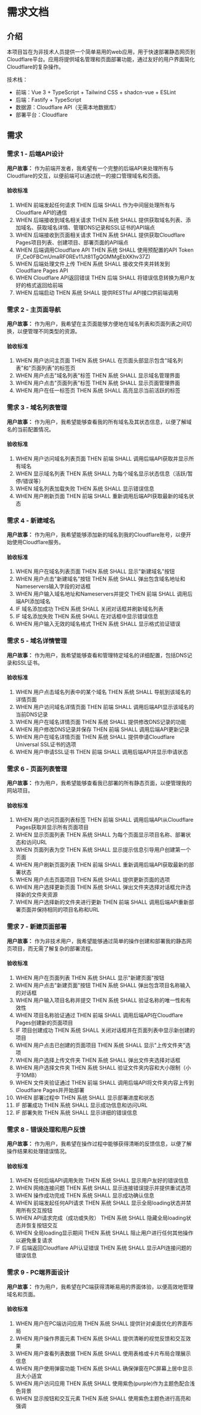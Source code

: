 # 需求文档

## 介绍

本项目旨在为非技术人员提供一个简单易用的web应用，用于快速部署静态网页到Cloudflare平台。应用将提供域名管理和页面部署功能，通过友好的用户界面简化Cloudflare的复杂操作。

技术栈：
- 前端：Vue 3 + TypeScript + Tailwind CSS + shadcn-vue + ESLint
- 后端：Fastify + TypeScript
- 数据源：Cloudflare API（无需本地数据库）
- 部署平台：Cloudflare

## 需求

### 需求 1 - 后端API设计

**用户故事：** 作为前端开发者，我希望有一个完整的后端API来处理所有与Cloudflare的交互，以便前端可以通过统一的接口管理域名和页面。

#### 验收标准

1. WHEN 前端发起任何请求 THEN 后端 SHALL 作为中间层处理所有与Cloudflare API的通信
2. WHEN 后端接收到域名相关请求 THEN 系统 SHALL 提供获取域名列表、添加域名、获取域名详情、管理DNS记录和SSL证书的API端点
3. WHEN 后端接收到页面相关请求 THEN 系统 SHALL 提供获取Cloudflare Pages项目列表、创建项目、部署页面的API端点
4. WHEN 后端调用Cloudflare API THEN 系统 SHALL 使用预配置的API Token (F_Ce0FBCmUmaRF0REv11Jt81TgQGMMgEbXKhv37Z)
5. WHEN 后端处理文件上传 THEN 系统 SHALL 接收文件夹并转发到Cloudflare Pages API
6. WHEN Cloudflare API返回错误 THEN 后端 SHALL 将错误信息转换为用户友好的格式返回给前端
7. WHEN 后端启动 THEN 系统 SHALL 提供RESTful API接口供前端调用

### 需求 2 - 主页面导航

**用户故事：** 作为用户，我希望在主页面能够方便地在域名列表和页面列表之间切换，以便管理不同类型的资源。

#### 验收标准

1. WHEN 用户访问主页面 THEN 系统 SHALL 在页面头部显示包含"域名列表"和"页面列表"的标签页
2. WHEN 用户点击"域名列表"标签 THEN 系统 SHALL 显示域名管理界面
3. WHEN 用户点击"页面列表"标签 THEN 系统 SHALL 显示页面管理界面
4. WHEN 用户在任一标签页 THEN 系统 SHALL 高亮显示当前活跃的标签

### 需求 3 - 域名列表管理

**用户故事：** 作为用户，我希望能够查看我的所有域名及其状态信息，以便了解域名的当前配置情况。

#### 验收标准

1. WHEN 用户访问域名列表页面 THEN 前端 SHALL 调用后端API获取并显示所有域名
2. WHEN 显示域名列表 THEN 系统 SHALL 为每个域名显示状态信息（活跃/暂停/错误等）
3. WHEN 域名列表加载失败 THEN 系统 SHALL 显示错误信息
4. WHEN 用户刷新页面 THEN 前端 SHALL 重新调用后端API获取最新的域名状态

### 需求 4 - 新建域名

**用户故事：** 作为用户，我希望能够添加新的域名到我的Cloudflare账号，以便开始使用Cloudflare服务。

#### 验收标准

1. WHEN 用户在域名列表页面 THEN 系统 SHALL 显示"新建域名"按钮
2. WHEN 用户点击"新建域名"按钮 THEN 系统 SHALL 弹出包含域名地址和Nameservers输入字段的对话框
3. WHEN 用户输入域名地址和Nameservers并提交 THEN 前端 SHALL 调用后端API添加域名
4. IF 域名添加成功 THEN 系统 SHALL 关闭对话框并刷新域名列表
5. IF 域名添加失败 THEN 系统 SHALL 在对话框中显示错误信息
6. WHEN 用户输入无效的域名格式 THEN 系统 SHALL 显示格式验证错误

### 需求 5 - 域名详情管理

**用户故事：** 作为用户，我希望能够查看和管理特定域名的详细配置，包括DNS记录和SSL证书。

#### 验收标准

1. WHEN 用户点击域名列表中的某个域名 THEN 系统 SHALL 导航到该域名的详情页面
2. WHEN 用户访问域名详情页面 THEN 前端 SHALL 调用后端API显示该域名的当前DNS记录
3. WHEN 用户在域名详情页面 THEN 系统 SHALL 提供修改DNS记录的功能
4. WHEN 用户修改DNS记录并保存 THEN 前端 SHALL 调用后端API更新记录
5. WHEN 用户在域名详情页面 THEN 系统 SHALL 提供申请Cloudflare Universal SSL证书的选项
6. WHEN 用户申请SSL证书 THEN 前端 SHALL 调用后端API并显示申请状态

### 需求 6 - 页面列表管理

**用户故事：** 作为用户，我希望能够查看我已部署的所有静态页面，以便管理我的网站项目。

#### 验收标准

1. WHEN 用户访问页面列表标签 THEN 前端 SHALL 调用后端API从Cloudflare Pages获取并显示所有页面项目
2. WHEN 显示页面列表 THEN 系统 SHALL 为每个页面显示项目名称、部署状态和访问URL
3. WHEN 页面列表为空 THEN 系统 SHALL 显示提示信息引导用户创建第一个页面
4. WHEN 用户刷新页面列表 THEN 前端 SHALL 重新调用后端API获取最新的部署状态
5. WHEN 用户点击页面项目 THEN 系统 SHALL 提供更新页面的选项
6. WHEN 用户选择更新页面 THEN 系统 SHALL 弹出文件夹选择对话框允许选择新的文件夹资源
7. WHEN 用户选择新的文件夹进行更新 THEN 前端 SHALL 调用后端API重新部署页面并保持相同的项目名称和URL

### 需求 7 - 新建页面部署

**用户故事：** 作为非技术用户，我希望能够通过简单的操作创建和部署我的静态网页项目，而无需了解复杂的部署流程。

#### 验收标准

1. WHEN 用户在页面列表 THEN 系统 SHALL 显示"新建页面"按钮
2. WHEN 用户点击"新建页面"按钮 THEN 系统 SHALL 弹出包含项目名称输入的对话框
3. WHEN 用户输入项目名称并提交 THEN 系统 SHALL 验证名称的唯一性和有效性
4. WHEN 项目名称验证通过 THEN 前端 SHALL 调用后端API在Cloudflare Pages创建新的页面项目
5. IF 项目创建成功 THEN 系统 SHALL 关闭对话框并在页面列表中显示新创建的项目
6. WHEN 用户点击已创建的页面项目 THEN 系统 SHALL 显示"上传文件夹"选项
7. WHEN 用户选择上传文件夹 THEN 系统 SHALL 弹出文件夹选择对话框
8. WHEN 用户选择文件夹 THEN 系统 SHALL 验证文件夹内容和大小限制（小于10MB）
9. WHEN 文件夹验证通过 THEN 前端 SHALL 调用后端API将文件夹内容上传到Cloudflare Pages并开始部署
10. WHEN 部署过程中 THEN 系统 SHALL 显示部署进度和状态
11. IF 部署成功 THEN 系统 SHALL 显示成功信息和访问URL
12. IF 部署失败 THEN 系统 SHALL 显示详细的错误信息

### 需求 8 - 错误处理和用户反馈

**用户故事：** 作为用户，我希望在操作过程中能够获得清晰的反馈信息，以便了解操作结果和处理错误情况。

#### 验收标准

1. WHEN 任何后端API调用失败 THEN 系统 SHALL 显示用户友好的错误信息
2. WHEN 网络连接问题 THEN 系统 SHALL 显示连接错误提示并提供重试选项
3. WHEN 操作成功完成 THEN 系统 SHALL 显示成功确认信息
4. WHEN 前端发起任何API请求 THEN 系统 SHALL 显示全局loading状态并禁用所有交互按钮
5. WHEN API请求完成（成功或失败） THEN 系统 SHALL 隐藏全局loading状态并恢复按钮交互
6. WHEN 全局loading显示期间 THEN 系统 SHALL 阻止用户进行任何其他操作以避免重复请求
7. IF 后端返回Cloudflare API认证错误 THEN 系统 SHALL 显示API连接问题的错误信息

### 需求 9 - PC端界面设计

**用户故事：** 作为用户，我希望在PC端获得清晰易用的界面体验，以便高效地管理域名和页面。

#### 验收标准

1. WHEN 用户在PC端访问应用 THEN 系统 SHALL 提供针对桌面优化的界面布局
2. WHEN 用户操作界面元素 THEN 系统 SHALL 提供清晰的视觉反馈和交互效果
3. WHEN 用户查看列表数据 THEN 系统 SHALL 使用表格或卡片布局合理展示信息
4. WHEN 用户使用弹窗功能 THEN 系统 SHALL 确保弹窗在PC屏幕上居中显示且大小适宜
5. WHEN 用户访问应用 THEN 系统 SHALL 使用紫色(purple)作为主题色配合浅色背景
6. WHEN 显示按钮和交互元素 THEN 系统 SHALL 使用紫色主题色进行高亮和强调